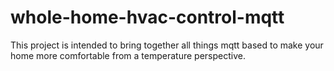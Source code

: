 # whole-home-hvac-control-mqtt
This project is intended to bring together all things mqtt based to make your home more comfortable from a temperature perspective.

